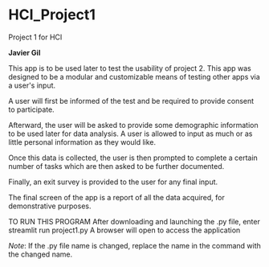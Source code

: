 # HCI_Project1
Project 1 for HCI

**Javier Gil**

This app is to be used later to test the usability of project 2. This app was designed to be a modular and customizable means of testing other apps via a user's input.

A user will first be informed of the test and be required to provide consent to participate.

Afterward, the user will be asked to provide some demographic information to be used later for data analysis. A user is allowed to input as much or as little personal information as they would like.

Once this data is collected, the user is then prompted to complete a certain number of tasks which are then asked to be further documented.

Finally, an exit survey is provided to the user for any final input.

The final screen of the app is a report of all the data acquired, for demonstrative purposes. 

TO RUN THIS PROGRAM
After downloading and launching the .py file, enter streamlit run project1.py
A browser will open to access the application

*Note*: If the .py file name is changed, replace the name in the command with the changed name.
